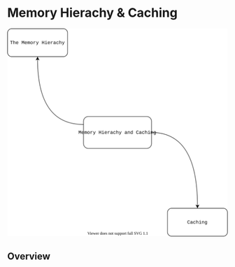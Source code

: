 # Memory Hierachy & Caching

![Memory Hierachy and Caching Topic Map](./images/Memory_Hierarchy.svg)

## Overview